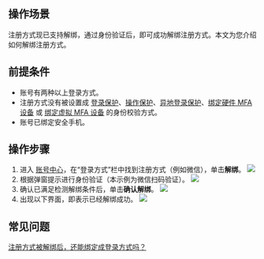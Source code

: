 ## 操作场景

注册方式现已支持解绑，通过身份验证后，即可成功解绑注册方式。本文为您介绍如何解绑注册方式。

## 前提条件

- 账号有两种以上登录方式。
- 注册方式没有被设置成 [登录保护](https://cloud.tencent.com/document/product/378/8392)、[操作保护](https://cloud.tencent.com/document/product/378/10740)、[异地登录保护](https://cloud.tencent.com/document/product/378/43101)、[绑定硬件 MFA 设备](https://cloud.tencent.com/document/product/378/55648) 或 [绑定虚拟 MFA 设备](https://cloud.tencent.com/document/product/378/55649) 的身份校验方式。
- 账号已绑定安全手机。

## 操作步骤

1. 进入 [账号中心](https://console.cloud.tencent.com/developer)，在“登录方式”栏中找到注册方式（例如微信），单击**解绑**。
![](https://qcloudimg.tencent-cloud.cn/raw/63af5e8a59534825a0f0002fed19dbf6.png)
2. 根据弹窗提示进行身份验证（本示例为微信扫码验证）。
![](https://qcloudimg.tencent-cloud.cn/raw/8f66227eb8c5eb599df118597f6a84c5.png)
3. 确认已满足检测解绑条件后，单击**确认解绑**。
![](https://qcloudimg.tencent-cloud.cn/raw/a500044e4a14e144b4cab0c4273c9ecf.png)
4. 出现以下界面，即表示已经解绑成功。
![](https://qcloudimg.tencent-cloud.cn/raw/bce35369dd5c95f9ecd5d3542209280e.png)

## 常见问题

[注册方式被解绑后，还能绑定成登录方式吗？](https://cloud.tencent.com/document/product/378/55638#.E6.B3.A8.E5.86.8C.E6.96.B9.E5.BC.8F.E8.A2.AB.E8.A7.A3.E7.BB.91.E5.90.8E.EF.BC.8C.E8.BF.98.E8.83.BD.E7.BB.91.E5.AE.9A.E6.88.90.E7.99.BB.E5.BD.95.E6.96.B9.E5.BC.8F.E5.90.97.EF.BC.9F)
